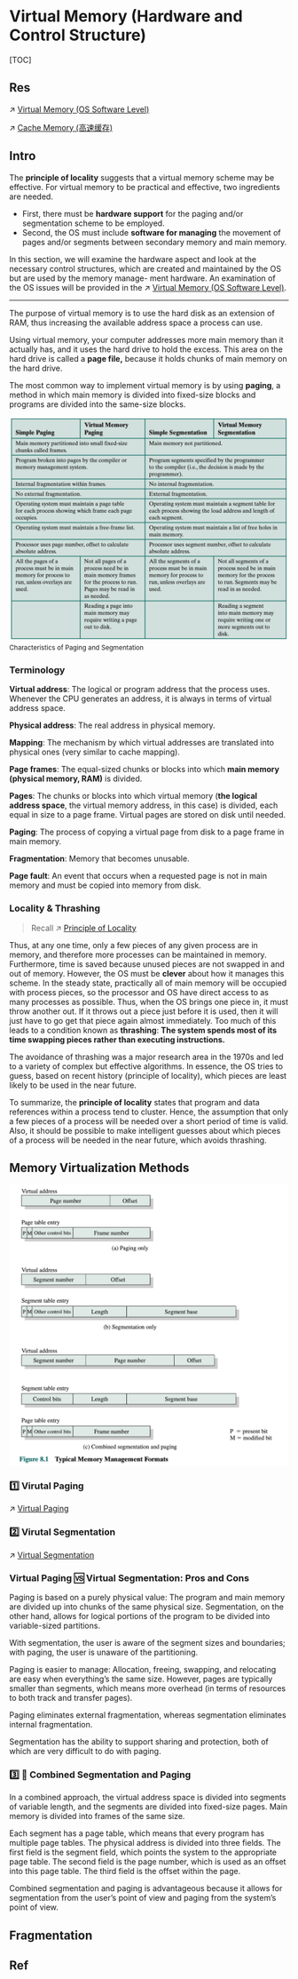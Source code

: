 # Virtual Memory (Hardware and Control Structure)

[TOC]



## Res
↗ [Virtual Memory (OS Software Level)](../../../../Operating%20System%20(Theory)/Memory%20Management/Virtual%20Memory%20(OS%20Software%20Level)/Virtual%20Memory%20(OS%20Software%20Level).md)

↗ [Cache Memory (高速缓存)](../Main%20Memory/Cache%20Memory%20(高速缓存).md)


## Intro
The **principle of locality** suggests that a virtual memory scheme may be effective. For virtual memory to be practical and effective, two ingredients are needed.
- First, there must be **hardware support** for the paging and/or segmentation scheme to be employed.
- Second, the OS must include **software for managing** the movement of pages and/or segments between secondary memory and main memory. 

In this section, we will examine the hardware aspect and look at the necessary control structures, which are created and maintained by the OS but are used by the memory manage- ment hardware. An examination of the OS issues will be provided in the ↗ [Virtual Memory (OS Software Level)](../../../../Operating%20System%20(Theory)/Memory%20Management/Virtual%20Memory%20(OS%20Software%20Level)/Virtual%20Memory%20(OS%20Software%20Level).md).

---

The purpose of virtual memory is to use the hard disk as an extension of RAM, thus increasing the available address space a process can use.

Using virtual memory, your computer addresses more main memory than it actually has, and it uses the hard drive to hold the excess. This area on the hard drive is called a **page file,** because it holds chunks of main memory on the hard drive.

The most common way to implement virtual memory is by using **paging**, a method in which main memory is divided into fixed-size blocks and programs are divided into the same-size blocks.


![](../../../../../../../Assets/Pics/Screenshot%202023-05-18%20at%2010.05.42%20AM.png)
<small>Characteristics of Paging and Segmentation</small>


### Terminology
**Virtual address**: The logical or program address that the process uses. Whenever the CPU generates an address, it is always in terms of virtual address space.

**Physical address**: The real address in physical memory.

**Mapping**: The mechanism by which virtual addresses are translated into physical ones (very similar to cache mapping).

**Page frames**: The equal-sized chunks or blocks into which **main memory (physical memory, RAM)** is divided.

**Pages**: The chunks or blocks into which virtual memory (**the logical address space**, the virtual memory address, in this case) is divided, each equal in size to a page frame. Virtual pages are stored on disk until needed.

**Paging**: The process of copying a virtual page from disk to a page frame in main memory.

**Fragmentation**: Memory that becomes unusable.

**Page fault**: An event that occurs when a requested page is not in main memory and must be copied into memory from disk.


### Locality & Thrashing
> Recall ↗ [Principle of Locality](../Memory.md)

Thus, at any one time, only a few pieces of any given process are in memory, and therefore more processes can be maintained in memory. Furthermore, time is saved because unused pieces are not swapped in and out of memory. However, the OS must be **clever** about how it manages this scheme. In the steady state, practically all of main memory will be occupied with process pieces, so the processor and OS have direct access to as many processes as possible. Thus, when the OS brings one piece in, it must throw another out. If it throws out a piece just before it is used, then it will just have to go get that piece again almost immediately. Too much of this leads to a condition known as **thrashing**: **The system spends most of its time swapping pieces rather than executing instructions.** 

The avoidance of thrashing was a major research area in the 1970s and led to a variety of complex but effective algorithms. In essence, the OS tries to guess, based on recent history (principle of locality), which pieces are least likely to be used in the near future.

To summarize, the **principle of locality** states that program and data references within a process tend to cluster. Hence, the assumption that only a few pieces of a process will be needed over a short period of time is valid. Also, it should be possible to make intelligent guesses about which pieces of a process will be needed in the near future, which avoids thrashing.



## Memory Virtualization Methods
![](../../../../../../../Assets/Pics/Screenshot%202023-05-18%20at%2010.37.25%20AM.png)



### 1️⃣ Virutal Paging
↗ [Virtual Paging](Virtual%20Paging.md)


### 2️⃣ Virutal Segmentation
↗ [Virtual Segmentation](Virtual%20Segmentation.md)


### Virtual Paging 🆚 Virtual Segmentation: Pros and Cons
Paging is based on a purely physical value: The program and main memory are divided up into chunks of the same physical size. 
Segmentation, on the other hand, allows for logical portions of the program to be divided into variable-sized partitions.

With segmentation, the user is aware of the segment sizes and boundaries; with paging, the user is unaware of the partitioning. 

Paging is easier to manage: Allocation, freeing, swapping, and relocating are easy when everything’s the same size. However, pages are typically smaller than segments, which means more overhead (in terms of resources to both track and transfer pages). 

Paging eliminates external fragmentation, whereas segmentation eliminates internal fragmentation. 

Segmentation has the ability to support sharing and protection, both of which are very difficult to do with paging.


### 3️⃣ 💑 Combined Segmentation and Paging
In a combined approach, the virtual address space is divided into segments of variable length, and the segments are divided into fixed-size pages. Main memory is divided into frames of the same size.

Each segment has a page table, which means that every program has multiple page tables. The physical address is divided into three fields. The first field is the segment field, which points the system to the appropriate page table. The second field is the page number, which is used as an offset into this page table. The third field is the offset within the page.

Combined segmentation and paging is advantageous because it allows for segmentation from the user’s point of view and paging from the system’s point of view.



## Fragmentation



## Ref